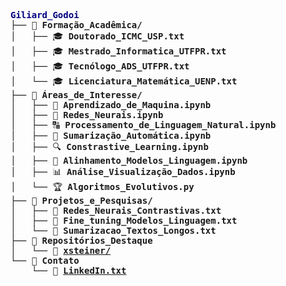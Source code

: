 <pre style="font-family:Menlo,'DejaVu Sans Mono',consolas,'Courier New',monospace"><span style="color: #000080; text-decoration-color: #000080; font-weight: bold">Giliard_Godoi</span>
├── <span style="font-weight: bold">📂 Formação_Acadêmica/</span>
│   ├── 🎓 <span style="font-weight: bold">Doutorado_ICMC_USP.txt</span>
│   ├── 🎓 <span style="font-weight: bold">Mestrado_Informatica_UTFPR.txt</span>
│   ├── 🎓 <span style="font-weight: bold">Tecnólogo_ADS_UTFPR.txt</span>
│   └── 🎓 <span style="font-weight: bold">Licenciatura_Matemática_UENP.txt</span>
├── <span style="font-weight: bold">📂 Áreas_de_Interesse/</span>
│   ├── 🧠 <span style="font-weight: bold">Aprendizado_de_Maquina.ipynb</span>
│   ├── 🤖 <span style="font-weight: bold">Redes_Neurais.ipynb</span>
│   ├── 🔠 <span style="font-weight: bold">Processamento_de_Linguagem_Natural.ipynb</span>
│   ├── 📜 <span style="font-weight: bold">Sumarização_Automática.ipynb</span>
│   ├── 🔍 <span style="font-weight: bold">Constrastive_Learning.ipynb</span>
│   ├── 🔄 <span style="font-weight: bold">Alinhamento_Modelos_Linguagem.ipynb</span>
│   ├── 📊 <span style="font-weight: bold">Análise_Visualização_Dados.ipynb</span>
│   └── 🏆 <span style="font-weight: bold">Algoritmos_Evolutivos.py</span>
├── <span style="font-weight: bold">📂 Projetos_e_Pesquisas/</span>
│   ├── 🔹 <span style="font-weight: bold">Redes_Neurais_Contrastivas.txt</span>
│   ├── 🔹 <span style="font-weight: bold">Fine_tuning_Modelos_Linguagem.txt</span>
│   └── 🔹 <span style="font-weight: bold">Sumarizacao_Textos_Longos.txt</span>
├── <span style="font-weight: bold">📂 Repositórios_Destaque</span>
│   └── 🔗 <span style="font-weight: bold"><a href="https://github.com/GiliardGodoi/xsteiner">xsteiner/</a></span>
└── <span style="font-weight: bold">📂 Contato</span>
    └── 🔗 <span style="font-weight: bold"><a href="https://www.linkedin.com/in/giliardgodoi">LinkedIn.txt</a></span>
</pre>
